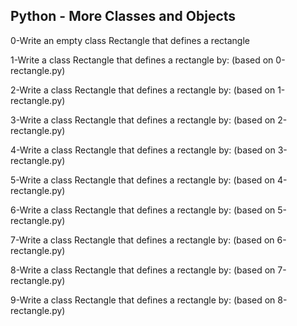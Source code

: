 ## Python - More Classes and Objects  
  
0-Write an empty class Rectangle that defines a rectangle  
  
1-Write a class Rectangle that defines a rectangle by: (based on 0-rectangle.py)  
  
2-Write a class Rectangle that defines a rectangle by: (based on 1-rectangle.py)  
  
3-Write a class Rectangle that defines a rectangle by: (based on 2-rectangle.py)  
  
4-Write a class Rectangle that defines a rectangle by: (based on 3-rectangle.py)  
  
5-Write a class Rectangle that defines a rectangle by: (based on 4-rectangle.py)  
  
6-Write a class Rectangle that defines a rectangle by: (based on 5-rectangle.py)  
  
7-Write a class Rectangle that defines a rectangle by: (based on 6-rectangle.py)  
  
8-Write a class Rectangle that defines a rectangle by: (based on 7-rectangle.py)  
  
9-Write a class Rectangle that defines a rectangle by: (based on 8-rectangle.py)  
